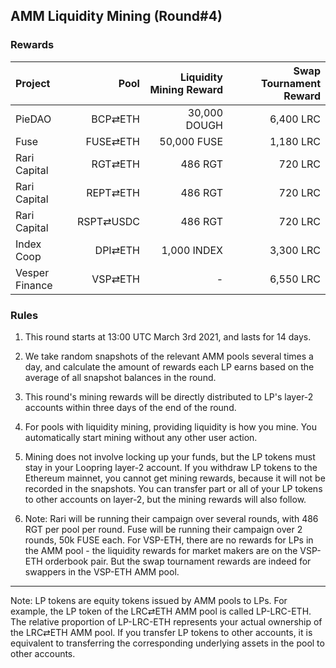 ## AMM Liquidity Mining (Round#4)


### Rewards


| **Project** | **Pool** | **Liquidity Mining Reward** | **Swap Tournament Reward** |
| :--- | ---: | ---: | ---: |
PieDAO | BCP⇄ETH | 30,000 DOUGH | 6,400 LRC |
Fuse | FUSE⇄ETH |  50,000 FUSE | 1,180 LRC |
Rari Capital | RGT⇄ETH | 486 RGT | 720 LRC |
Rari Capital | REPT⇄ETH |  486 RGT | 720 LRC |
Rari Capital | RSPT⇄USDC |  486 RGT | 720 LRC |
Index Coop | DPI⇄ETH | 1,000 INDEX | 3,300 LRC |
Vesper Finance | VSP⇄ETH |  - | 6,550 LRC |

### Rules

1) This round starts at 13:00 UTC March 3rd 2021, and lasts for 14 days.

2) We take random snapshots of the relevant AMM pools several times a day, and calculate the amount of rewards each LP earns based on the average of all snapshot balances in the round.

3) This round's mining rewards will be directly distributed to LP's layer-2 accounts within three days of the end of the round.

4) For pools with liquidity mining, providing liquidity is how you mine. You automatically start mining without any other user action.

5) Mining does not involve locking up your funds, but the LP tokens must stay in your Loopring layer-2 account. If you withdraw LP tokens to the Ethereum mainnet, you cannot get mining rewards, because it will not be recorded in the snapshots. You can transfer part or all of your LP tokens to other accounts on layer-2, but the mining rewards will also follow.

6) Note: Rari will be running their campaign over several rounds, with 486 RGT per pool per round. Fuse will be running their campaign over 2 rounds, 50k FUSE each. For VSP-ETH, there are no rewards for LPs in the AMM pool - the liquidity rewards for market makers are on the VSP-ETH orderbook pair. But the swap tournament rewards are indeed for swappers in the VSP-ETH AMM pool.


---

Note: LP tokens are equity tokens issued by AMM pools to LPs. For example, the LP token of the LRC⇄ETH AMM pool is called LP-LRC-ETH. The relative proportion of LP-LRC-ETH represents your actual ownership of the LRC⇄ETH AMM pool. If you transfer LP tokens to other accounts, it is equivalent to transferring the corresponding underlying assets in the pool to other accounts.
